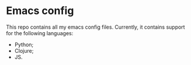 # Emacs config

This repo contains all my emacs config files. Currently, it contains
support for the following languages:

* Python;
* Clojure;
* JS.